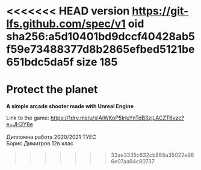<<<<<<< HEAD
version https://git-lfs.github.com/spec/v1
oid sha256:a5d10401bd9dccf40428ab5f59e73488377d8b2865efbed5121be651bdc5da5f
size 185
=======
# Protect the planet</br>
<b>A simple arcade shooter made with Unreal Engine</b></br> 

Link to the game: https://1drv.ms/u/s!AiWKoP5IrluYnTdB3zjLACZT6vzc?e=JH3Y8e</br>
</br>
Дипломна работа 2020/2021 ТУЕС</br>
Борис Димитров 12в клас 
>>>>>>> 33ae3335c632cb888a35022e966e07aa94c80737

